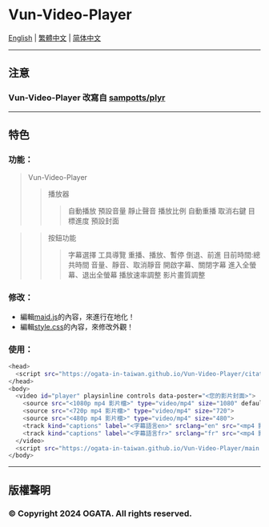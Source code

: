 # Vun-Video-Player
[English](/md/en.md) | [繁體中文](/README.md) | [简体中文](/md/zh-hans.md)
***

## 注意
### Vun-Video-Player 改寫自 [sampotts/plyr](https://github.com/sampotts/plyr)
***

## 特色
### 功能：
>Vun-Video-Player
>>播放器
>>>自動播放
>>>預設音量
>>>靜止聲音
>>>播放比例
>>>自動重播
>>>取消右鍵
>>>目標進度
>>>預設封面

>>按鈕功能
>>>字幕選擇
>>>工具導覽
>>>重播、播放、暫停
>>>倒退、前進
>>>目前時間:總共時間
>>>音量、靜音、取消靜音
>>>開啟字幕、關閉字幕
>>>進入全螢幕、退出全螢幕
>>>播放速率調整
>>>影片畫質調整

### 修改：
* 編輯[maid.js](/main.js)的內容，來進行在地化！
* 編輯[style.css](/style.css)的內容，來修改外觀！

### 使用：
```bash
<head>
  <script src="https://ogata-in-taiwan.github.io/Vun-Video-Player/citation.js"></script>
</head>
<body>
  <video id="player" playsinline controls data-poster="<您的影片封面>">
    <source src="<1080p mp4 影片檔>" type="video/mp4" size="1080" default>
    <source src="<720p mp4 影片檔>" type="video/mp4" size="720">
    <source src="<480p mp4 影片檔>" type="video/mp4" size="480">
    <track kind="captions" label="<字幕語言en>" srclang="en" src="<mp4 影片檔 vtt>" default>
    <track kind="captions" label="<字幕語言fr>" srclang="fr" src="<mp4 影片檔 vtt>">
  </video>
  <script src="https://ogata-in-taiwan.github.io/Vun-Video-Player/main.js"></script>
</body>
```
***

## 版權聲明
### © Copyright 2024 OGATA. All rights reserved.
